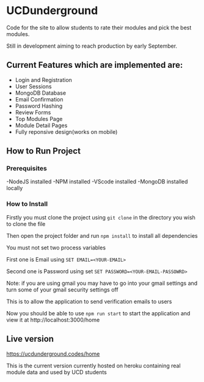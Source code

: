 # UCDunderground
Code for the site to allow students to rate their modules and pick the best modules.

Still in development aiming to reach production by early September.

## Current Features which are implemented are:

- Login and Registration
- User  Sessions
- MongoDB Database
- Email Confirmation
- Password Hashing
- Review Forms
- Top Modules Page
- Module Detail Pages
- Fully reponsive design(works on mobile)

## How to Run Project

### Prerequisites

-NodeJS installed
-NPM installed
-VScode installed
-MongoDB installed locally

### How to Install

Firstly you must clone the project using `git clone` in the directory you wish to clone the file

Then open the project folder and run `npm install` to install all dependencies

You must not set two process variables

First one is Email using `SET EMAIL=<YOUR-EMAIL>`

Second one is Password using set `SET PASSWORD=<YOUR-EMAIL-PASSOWRD>`

Note: if you are using gmail you may have to go into your gmail settings and turn some of your gmail security settings off

This is to allow the application to send verification emails to users

Now you should be able to use `npm run start` to start the application and view it at http://localhost:3000/home

## Live version

https://ucdunderground.codes/home

This is the current version currently hosted on heroku containing real module data and used by UCD students

